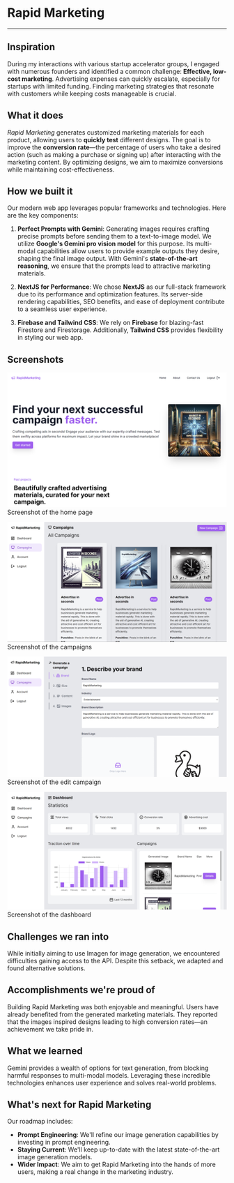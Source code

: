 # Rapid Marketing
------------------

## Inspiration

During my interactions with various startup accelerator groups, I engaged with numerous founders and identified a common challenge: **Effective, low-cost marketing**. Advertising expenses can quickly escalate, especially for startups with limited funding. Finding marketing strategies that resonate with customers while keeping costs manageable is crucial.

## What it does

*Rapid Marketing* generates customized marketing materials for each product, allowing users to **quickly test** different designs. The goal is to improve the **conversion rate**—the percentage of users who take a desired action (such as making a purchase or signing up) after interacting with the marketing content. By optimizing designs, we aim to maximize conversions while maintaining cost-effectiveness.

## How we built it

Our modern web app leverages popular frameworks and technologies. Here are the key components:

1. **Perfect Prompts with Gemini**: Generating images requires crafting precise prompts before sending them to a text-to-image model. We utilize **Google's Gemini pro vision model** for this purpose. Its multi-modal capabilities allow users to provide example outputs they desire, shaping the final image output. With Gemini's **state-of-the-art reasoning**, we ensure that the prompts lead to attractive marketing materials.

2. **NextJS for Performance**: We chose **NextJS** as our full-stack framework due to its performance and optimization features. Its server-side rendering capabilities, SEO benefits, and ease of deployment contribute to a seamless user experience.

3. **Firebase and Tailwind CSS**: We rely on **Firebase** for blazing-fast Firestore and Firestorage. Additionally, **Tailwind CSS** provides flexibility in styling our web app.

**Screenshots**
----------

![Screenshot 1](demo/home.png)
Screenshot of the home page

![Screenshot 2](demo/campaigns.png)
Screenshot of the campaigns

![Screenshot 2](demo/edit-campaign.png)
Screenshot of the edit campaign

![Screenshot 3](demo/dashboard.png)
Screenshot of the dashboard

## Challenges we ran into

While initially aiming to use Imagen for image generation, we encountered difficulties gaining access to the API. Despite this setback, we adapted and found alternative solutions.

## Accomplishments we're proud of

Building Rapid Marketing was both enjoyable and meaningful. Users have already benefited from the generated marketing materials. They reported that the images inspired designs leading to high conversion rates—an achievement we take pride in.

## What we learned

Gemini provides a wealth of options for text generation, from blocking harmful responses to multi-modal models. Leveraging these incredible technologies enhances user experience and solves real-world problems.

## What's next for Rapid Marketing

Our roadmap includes:
- **Prompt Engineering**: We'll refine our image generation capabilities by investing in prompt engineering.
- **Staying Current**: We'll keep up-to-date with the latest state-of-the-art image generation models.
- **Wider Impact**: We aim to get Rapid Marketing into the hands of more users, making a real change in the marketing industry.
